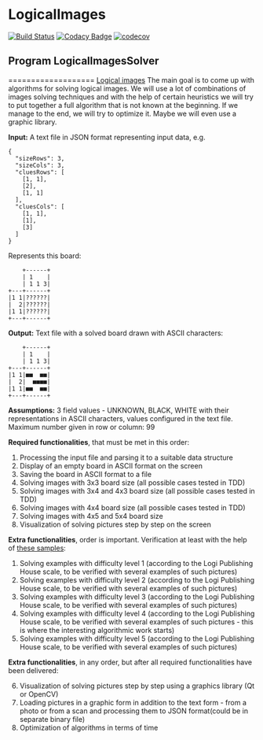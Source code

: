 # LogicalImages
[![Build Status](https://www.travis-ci.com/jzych/LogicalImages.svg?branch=master)](https://www.travis-ci.com/jzych/LogicalImages)
[![Codacy Badge](https://app.codacy.com/project/badge/Grade/b0f9731493584d6880adfa723bf5e5d6)](https://www.codacy.com/gh/jzych/LogicalImages/dashboard?utm_source=github.com&amp;utm_medium=referral&amp;utm_content=jzych/LogicalImages&amp;utm_campaign=Badge_Grade)
[![codecov](https://codecov.io/gh/jzych/LogicalImages/branch/master/graph/badge.svg?token=W2LJUIO7CE)](https://codecov.io/gh/jzych/LogicalImages)

## Program LogicalImagesSolver
===================
[Logical images](https://www.wydawnictwologi.pl/obrazki-logiczne)
The main goal is to come up with algorithms for solving logical images. We will use a lot of combinations of images solving techniques and with the help of certain heuristics we will try to put together a full algorithm that is not known at the beginning. 
 If we manage to the end, we will try to optimize it. Maybe we will even use a graphic library.

**Input:**
A text file in JSON format representing input data, e.g.

```jason
{
  "sizeRows": 3,
  "sizeCols": 3,
  "cluesRows": [
    [1, 1],
    [2],
    [1, 1]
  ],
  "cluesCols": [
    [1, 1],
    [1],
    [3]
  ]
}
```

Represents this board:
```jason
    +------+
    | 1    |
    | 1 1 3|
+---+------+
|1 1|??????|
|  2|??????|
|1 1|??????|
+---+------+
```

**Output:**
Text file with a solved board drawn with ASCII characters:
```jason
    +------+
    | 1    |
    | 1 1 3|
+---+------+
|1 1|■■  ■■|
|  2|  ■■■■|
|1 1|■■  ■■|
+---+------+
```

**Assumptions:**
3 field values - UNKNOWN, BLACK, WHITE with their representations in ASCII characters, values configured in the text file.
Maximum number given in row or column: 99

**Required functionalities**, that must be met in this order:

1.  Processing the input file and parsing it to a suitable data structure
2.  Display of an empty board in ASCII format on the screen
3.  Saving the board in ASCII format to a file
4.  Solving images with 3x3 board size (all possible cases tested in TDD)
5.  Solving images with 3x4 and 4x3 board size (all possible cases tested in TDD)
6.  Solving images with 4x4 board size (all possible cases tested in TDD)
7.  Solving images with 4x5 and 5x4 board size
8.  Visualization of solving pictures step by step on the screen

**Extra functionalities**, order is important. Verification at least with the help of [these samples](https://www.wydawnictwologi.pl/pliki/probkaOL.pdf):

1.  Solving examples with difficulty level 1 (according to the Logi Publishing House scale, to be verified with several examples of such pictures)
2.  Solving examples with difficulty level 2 (according to the Logi Publishing House scale, to be verified with several examples of such pictures)
3.  Solving examples with difficulty level 3 (according to the Logi Publishing House scale, to be verified with several examples of such pictures)
4.  Solving examples with difficulty level 4 (according to the Logi Publishing House scale, to be verified with several examples of such pictures - this is where the interesting algorithmic work starts)
5.  Solving examples with difficulty level 5 (according to the Logi Publishing House scale, to be verified with several examples of such pictures)

**Extra functionalities**, in any order, but after all required functionalities have been delivered:

6.  Visualization of solving pictures step by step using a graphics library (Qt or OpenCV)
7.  Loading pictures in a graphic form in addition to the text form - from a photo or from a scan and processing them to JSON format(could be in separate binary file)
8.  Optimization of algorithms in terms of time
